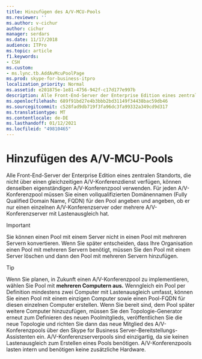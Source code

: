 ```yaml
---
title: Hinzufügen des A/V-MCU-Pools
ms.reviewer: ''
ms.author: v-cichur
author: cichur
manager: serdars
ms.date: 11/17/2018
audience: ITPro
ms.topic: article
f1.keywords:
- CSH
ms.custom:
- ms.lync.tb.AddAvMcuPoolPage
ms.prod: skype-for-business-itpro
localization_priority: Normal
ms.assetid: e201875e-1e81-4756-942f-c17d177e997b
description: Alle Front-End-Server der Enterprise Edition eines zentralen Standorts, die nicht über einen gleichzeitigen A/V-Konferenzdienst verfügen, können denselben eigenständigen A/V-Konferenzpool verwenden. Für jeden A/V-Konferenzpool müssen Sie einen vollqualifizierten Domänennamen (Fully Qualified Domain Name, FQDN) für den Pool angeben und angeben, ob er nur einen einzelnen A/V-Konferenzserver oder mehrere A/V-Konferenzserver mit Lastenausgleich hat.
ms.openlocfilehash: 689f91bd27e4b3bbb2bd31149f34438bac59db46
ms.sourcegitcommit: c528fad9db719f3fa96dc3fa99332a349cd9d317
ms.translationtype: MT
ms.contentlocale: de-DE
ms.lasthandoff: 01/12/2021
ms.locfileid: "49810465"
---
```

# <a name="add-av-mcu-pool"></a>Hinzufügen des A/V-MCU-Pools
 
Alle Front-End-Server der Enterprise Edition eines zentralen Standorts, die nicht über einen gleichzeitigen A/V-Konferenzdienst verfügen, können denselben eigenständigen A/V-Konferenzpool verwenden. Für jeden A/V-Konferenzpool müssen Sie einen vollqualifizierten Domänennamen (Fully Qualified Domain Name, FQDN) für den Pool angeben und angeben, ob er nur einen einzelnen A/V-Konferenzserver oder mehrere A/V-Konferenzserver mit Lastenausgleich hat.
  
> [!IMPORTANT]
> Sie können einen Pool mit einem Server nicht in einen Pool mit mehreren Servern konvertieren. Wenn Sie später entscheiden, dass Ihre Organisation einen Pool mit mehreren Servern benötigt, müssen Sie den Pool mit einem Server löschen und dann den Pool mit mehreren Servern hinzufügen. 
  
> [!TIP]
> Wenn Sie planen, in Zukunft einen A/V-Konferenzpool zu implementieren, wählen Sie Pool mit **mehreren Computern aus.** Wenngleich ein Pool per Definition mindestens zwei Computer mit Lastenausgleich umfasst, können Sie einen Pool mit einem einzigen Computer sowie einen Pool-FQDN für diesen einzelnen Computer erstellen. Wenn Sie bereit sind, dem Pool später weitere Computer hinzuzufügen, müssen Sie den Topologie-Generator erneut zum Definieren des neuen Poolmitglieds, veröffentlichen Sie die neue Topologie und richten Sie dann das neue Mitglied des A/V-Konferenzpools über den Skype for Business Server-Bereitstellungs-Assistenten ein. A/V-Konferenzserverpools sind einzigartig, da sie keinen Lastenausgleich zum Erstellen eines Pools benötigen. A/V-Konferenzpools lasten intern und benötigen keine zusätzliche Hardware. 
  


